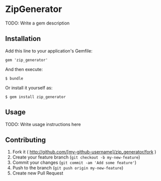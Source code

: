 # ZipGenerator

TODO: Write a gem description

## Installation

Add this line to your application's Gemfile:

    gem 'zip_generator'

And then execute:

    $ bundle

Or install it yourself as:

    $ gem install zip_generator

## Usage

TODO: Write usage instructions here

## Contributing

1. Fork it ( http://github.com/[my-github-username]/zip_generator/fork )
2. Create your feature branch (`git checkout -b my-new-feature`)
3. Commit your changes (`git commit -am 'Add some feature'`)
4. Push to the branch (`git push origin my-new-feature`)
5. Create new Pull Request
